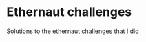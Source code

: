 # Ethernaut challenges

Solutions to the [ethernaut challenges](https://ethernaut.openzeppelin.com/) that I did
